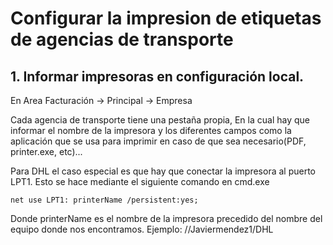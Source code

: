 # Configurar la impresion de etiquetas de agencias de transporte

## 1. Informar impresoras en configuración local.

En Area Facturación -> Principal -> Empresa

Cada agencia de transporte tiene una pestaña propia, En la cual hay que informar el nombre de la impresora y los diferentes campos como la aplicación que se usa para imprimir en caso de que sea necesario(PDF, printer.exe, etc)...

Para DHL el caso especial es que hay que conectar la impresora al puerto LPT1. Esto se hace mediante el siguiente comando en cmd.exe

```
net use LPT1: printerName /persistent:yes;
```
Donde printerName es el nombre de la impresora precedido del nombre del equipo donde nos encontramos. Ejemplo: //Javiermendez1/DHL

